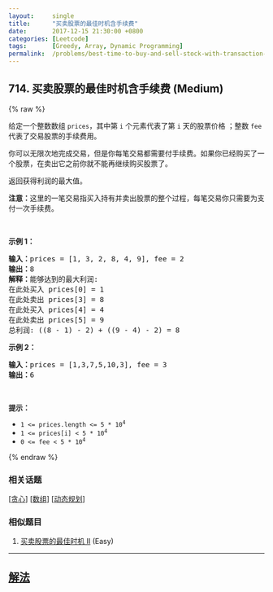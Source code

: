 ```yaml
---
layout:     single
title:      "买卖股票的最佳时机含手续费"
date:       2017-12-15 21:30:00 +0800
categories: [Leetcode]
tags:       [Greedy, Array, Dynamic Programming]
permalink:  /problems/best-time-to-buy-and-sell-stock-with-transaction-fee/
---
```


## 714. 买卖股票的最佳时机含手续费 (Medium)

{% raw %}

<p>给定一个整数数组 <code>prices</code>，其中第 <code>i</code> 个元素代表了第 <code>i</code> 天的股票价格 ；整数 <code>fee</code> 代表了交易股票的手续费用。</p>

<p>你可以无限次地完成交易，但是你每笔交易都需要付手续费。如果你已经购买了一个股票，在卖出它之前你就不能再继续购买股票了。</p>

<p>返回获得利润的最大值。</p>

<p><strong>注意：</strong>这里的一笔交易指买入持有并卖出股票的整个过程，每笔交易你只需要为支付一次手续费。</p>

<p> </p>

<p><strong>示例 1：</strong></p>

<pre>
<strong>输入：</strong>prices = [1, 3, 2, 8, 4, 9], fee = 2
<strong>输出：</strong>8
<strong>解释：</strong>能够达到的最大利润:  
在此处买入 prices[0] = 1
在此处卖出 prices[3] = 8
在此处买入 prices[4] = 4
在此处卖出 prices[5] = 9
总利润: ((8 - 1) - 2) + ((9 - 4) - 2) = 8</pre>

<p><strong>示例 2：</strong></p>

<pre>
<strong>输入：</strong>prices = [1,3,7,5,10,3], fee = 3
<strong>输出：</strong>6
</pre>

<p> </p>

<p><strong>提示：</strong></p>

<ul>
	<li><code>1 <= prices.length <= 5 * 10<sup>4</sup></code></li>
	<li><code>1 <= prices[i] < 5 * 10<sup>4</sup></code></li>
	<li><code>0 <= fee < 5 * 10<sup>4</sup></code></li>
</ul>

{% endraw %}

### 相关话题
  [[贪心](https://github.com/openset/leetcode/tree/master/tag/greedy/README.md)]
  [[数组](https://github.com/openset/leetcode/tree/master/tag/array/README.md)]
  [[动态规划](https://github.com/openset/leetcode/tree/master/tag/dynamic-programming/README.md)]

### 相似题目
  1. [买卖股票的最佳时机 II](/problems/best-time-to-buy-and-sell-stock-ii) (Easy)

---

## [解法](https://github.com/openset/leetcode/tree/master/problems/best-time-to-buy-and-sell-stock-with-transaction-fee)
